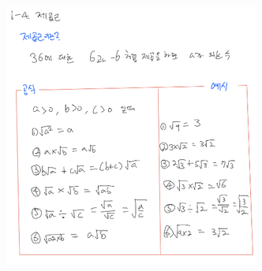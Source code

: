 <p align="center">
  <img width=700 alt="note" src="https://github.com/jasonheesanglee/theoretical_study/blob/main/Mathematics/data/1-4-Note.png">
</p>
